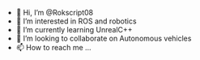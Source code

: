 - 👋 Hi, I’m @Rokscript08
- 👀 I’m interested in ROS and robotics
- 🌱 I’m currently learning UnrealC++
- 💞️ I’m looking to collaborate on Autonomous vehicles
- 📫 How to reach me ...

<!---
Rokscript08/Rokscript08 is a ✨ special ✨ repository because its `README.md` (this file) appears on your GitHub profile.
You can click the Preview link to take a look at your changes.
--->
